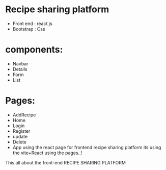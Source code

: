 # Recipe sharing platform

- Front end : react js
- Bootstrap : Css

# components:

- Navbar
- Details
- Form
- List

# Pages:

- AddRecipe
- Home
- Login
- Register
- update
- Delete
- App using the react page for frontend recipe sharing platform its using the vite+React using the pages..!

This all about the front-end RECIPE SHARING PLATFORM
